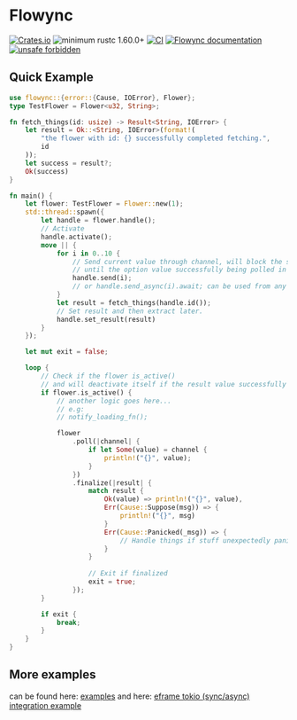 # Flowync

[![Crates.io](https://img.shields.io/crates/v/flowync.svg)](https://crates.io/crates/flowync)
![minimum rustc 1.60.0+](https://img.shields.io/badge/rustc-1.60.0+-blue.svg)
[![CI](https://github.com/Ar37-rs/flowync/actions/workflows/ci.yml/badge.svg)](https://github.com/Ar37-rs/flowync/actions/workflows/ci.yml)
[![Flowync documentation](https://docs.rs/flowync/badge.svg)](https://docs.rs/flowync)
[![unsafe forbidden](https://img.shields.io/badge/unsafe-forbidden-success.svg)](https://github.com/rust-secure-code/safety-dance/)

## Quick Example

```rust
use flowync::{error::{Cause, IOError}, Flower};
type TestFlower = Flower<u32, String>;

fn fetch_things(id: usize) -> Result<String, IOError> {
    let result = Ok::<String, IOError>(format!(
        "the flower with id: {} successfully completed fetching.",
        id
    ));
    let success = result?;
    Ok(success)
}

fn main() {
    let flower: TestFlower = Flower::new(1);
    std::thread::spawn({
        let handle = flower.handle();
        // Activate
        handle.activate();
        move || {
            for i in 0..10 {
                // Send current value through channel, will block the spawned thread
                // until the option value successfully being polled in the main thread.
                handle.send(i);
                // or handle.send_async(i).await; can be used from any multithreaded async runtime,
            }
            let result = fetch_things(handle.id());
            // Set result and then extract later.
            handle.set_result(result)
        }
    });

    let mut exit = false;

    loop {
        // Check if the flower is_active()
        // and will deactivate itself if the result value successfully received.
        if flower.is_active() {
            // another logic goes here...
            // e.g:
            // notify_loading_fn();

            flower
                .poll(|channel| {
                    if let Some(value) = channel {
                        println!("{}", value);
                    }
                })
                .finalize(|result| {
                    match result {
                        Ok(value) => println!("{}", value),
                        Err(Cause::Suppose(msg)) => {
                            println!("{}", msg)
                        }
                        Err(Cause::Panicked(_msg)) => {
                            // Handle things if stuff unexpectedly panicked at runtime.
                        }
                    }
                    
                    // Exit if finalized
                    exit = true;
                });
        }

        if exit {
            break;
        }
    }
}
```

## More examples

can be found here:
[examples](https://github.com/Ar37-rs/flowync/tree/main/examples) and here:
[eframe tokio (sync/async) integration example](https://github.com/ar37-rs/eframe_tokio_app)
